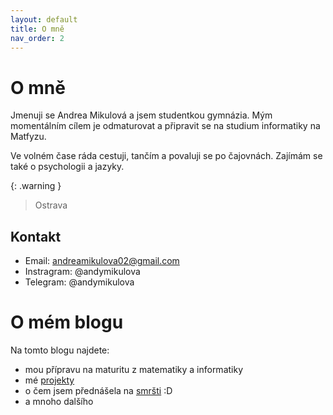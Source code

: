 ```yaml
---
layout: default
title: O mně
nav_order: 2
---
```


# O mně

Jmenuji se Andrea Mikulová a jsem studentkou gymnázia. Mým momentálním cílem je odmaturovat a připravit se na studium informatiky na Matfyzu.

Ve volném čase ráda cestuji, tančím a povaluji se po čajovnách. Zajímám se také o psychologii a jazyky.

{: .warning }
> Ostrava


## Kontakt

- Email: [andreamikulova02@gmail.com](mailto:andreamikulova02@gmail.com)
- Instragram: @andymikulova
- Telegram: @andymikulova


# O mém blogu

Na tomto blogu najdete:
- mou přípravu na maturitu z matematiky a informatiky
- mé [projekty](/pages/projects)
- o čem jsem přednášela na [smršti](https://ksp.mff.cuni.cz/akce/smrst/2022/) :D
- a mnoho dalšího

